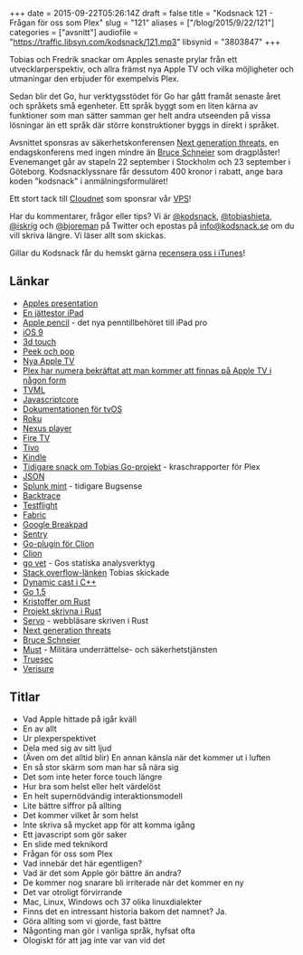 +++
date = 2015-09-22T05:26:14Z
draft = false
title = "Kodsnack 121 - Frågan för oss som Plex"
slug = "121"
aliases = ["/blog/2015/9/22/121"]
categories = ["avsnitt"]
audiofile = "https://traffic.libsyn.com/kodsnack/121.mp3"
libsynid = "3803847"
+++

Tobias och Fredrik snackar om Apples senaste prylar från ett utvecklarperspektiv, och allra främst nya Apple TV och vilka möjligheter och utmaningar den erbjuder för exempelvis Plex.

Sedan blir det Go, hur verktygsstödet för Go har gått framåt senaste året och språkets små egenheter. Ett språk byggt som en liten kärna av funktioner som man sätter samman ger helt andra utseenden på vissa lösningar än ett språk där större konstruktioner byggs in direkt i språket.

Avsnittet sponsras av säkerhetskonferensen [Next generation threats](http://www.nextgenerationthreats.se), en endagskonferens med ingen mindre än [Bruce Schneier](https://en.wikipedia.org/wiki/Bruce_Schneier) som dragplåster! Evenemanget går av stapeln 22 september i Stockholm och 23 september i Göteborg. Kodsnacklyssnare får dessutom 400 kronor i rabatt, ange bara koden "kodsnack" i anmälningsformuläret!

Ett stort tack till [Cloudnet](http://www.cloudnet.se) som sponsrar vår [VPS](http://en.wikipedia.org/wiki/Virtual_private_server)!

Har du kommentarer, frågor eller tips? Vi är [@kodsnack](https://www.twitter.com/kodsnack), [@tobiashieta](https://www.twitter.com/tobiashieta), [@iskrig](https://www.twitter.com/iskrig) och [@bjoreman](https://www.twitter.com/bjoreman) på Twitter och epostas på [info@kodsnack.se](mailto:info@kodsnack.se) om du vill skriva längre. Vi läser allt som skickas.

Gillar du Kodsnack får du hemskt gärna [recensera oss i iTunes](http://itunes.apple.com/se/podcast/kodsnack/id561631498?l=en)!

## Länkar ##
* [Apples presentation](http://www.apple.com/apple-events/september-2015/)
* [En jättestor iPad](http://www.apple.com/ipad-pro/)
* [Apple pencil](http://www.apple.com/apple-pencil/) - det nya penntillbehöret till iPad pro
* [iOS 9](https://www.macstories.net/stories/ios-9-review/)
* [3d touch](http://www.apple.com/iphone-6s/3d-touch/)
* [Peek och pop](http://www.wired.com/2015/09/peek-pop-explained/)
* [Nya Apple TV](http://www.apple.com/tv/)
* [Plex har numera bekräftat att man kommer att finnas på Apple TV i någon form](http://macworld.idg.se/2.1038/1.637103/vlc-och-plex-pa-vag-till-apple-tv)
* [TVML](https://developer.apple.com/library/prerelease/tvos/documentation/LanguagesUtilities/Conceptual/ATV_Template_Guide/)
* [Javascriptcore](https://www.webkit.org/projects/javascript/)
* [Dokumentationen för tvOS](https://developer.apple.com/tvos/)
* [Roku](https://en.wikipedia.org/wiki/Roku)
* [Nexus player](https://en.wikipedia.org/wiki/Nexus_Player)
* [Fire TV](https://en.wikipedia.org/wiki/Amazon_Fire_TV)
* [Tivo](https://en.wikipedia.org/wiki/TiVo)
* [Kindle](https://en.wikipedia.org/wiki/Amazon_Kindle)
* [Tidigare snack om Tobias Go-projekt](https://kodsnack.se/24/) - kraschrapporter för Plex
* [JSON](https://en.wikipedia.org/wiki/JSON)
* [Splunk mint](http://www.splunk.com/en_us/products/splunk-mint.html) - tidigare Bugsense
* [Backtrace](https://en.wikipedia.org/wiki/Stack_trace)
* [Testflight](https://en.wikipedia.org/wiki/TestFlight)
* [Fabric](https://get.fabric.io/)
* [Google Breakpad](http://www.jetbrains.com/kodsnack-clion)
* [Sentry](http://www.jetbrains.com/kodsnack-clion)
* [Go-plugin för Clion](https://plugins.jetbrains.com/plugin/5047)
* [Clion](http://www.jetbrains.com/kodsnack-clion)
* [go vet](https://golang.org/cmd/vet/) - Gos statiska analysverktyg
* [Stack overflow-länken](http://stackoverflow.com/a/23796723) Tobias skickade
* [Dynamic cast i C++](http://stackoverflow.com/questions/2253168/dynamic-cast-and-static-cast-in-c)
* [Go 1.5](https://blog.golang.org/go1.5)
* [Kristoffer om Rust](https://kodsnack.se/74/)
* [Projekt skrivna i Rust](http://www.codetriage.com/#rust817314348607935645)
* [Servo](https://github.com/servo/servo) - webbläsare skriven i Rust
* [Next generation threats](http://www.nextgenerationthreats.se)
* [Bruce Schneier](https://en.wikipedia.org/wiki/Bruce_Schneier)
* [Must](http://www.forsvarsmakten.se/sv/organisation/hogkvarteret/militara-underrattelse-och-sakerhetstjansten/) - Militära underrättelse- och säkerhetstjänsten 
* [Truesec](http://www.truesec.se/)
* [Verisure](http://www.verisure.se/om-oss.html)

## Titlar ##
* Vad Apple hittade på igår kväll
* En av allt
* Ur plexperspektivet
* Dela med sig av sitt ljud
* (Även om det alltid blir) En annan känsla när det kommer ut i luften
* En så stor skärm som man har så nära sig
* Det som inte heter force touch längre
* Hur bra som helst eller helt värdelöst
* En helt supernödvändig interaktionsmodell
* Lite bättre siffror på allting
* Det kommer vilket år som helst
* Inte skriva så mycket app för att komma igång
* Ett javascript som gör saker
* En slide med teknikord
* Frågan för oss som Plex
* Vad innebär det här egentligen?
* Vad är det som Apple gör bättre än andra?
* De kommer nog snarare bli irriterade när det kommer en ny
* Det var otroligt förvirrande
* Mac, Linux, Windows och 37 olika linuxdialekter
* Finns det en intressant historia bakom det namnet? Ja.
* Göra allting som vi gjorde, fast bättre
* Någonting man gör i vanliga språk, hyfsat ofta
* Ologiskt för att jag inte var van vid det